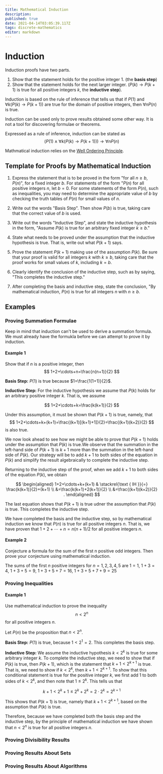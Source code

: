 ```yaml
---
title: Mathematical Induction
description: 
published: true
date: 2021-04-14T03:05:39.117Z
tags: discrete-mathematics
editor: markdown
---
```


# Induction

Induction proofs have two parts.
1. Show that the statement holds for the positive integer $1$. (the **basis step**)
2. Show that the statement holds for the next larger integer. ($P(k) \rightarrow P(k+1)$ is true for all positive integers $k$, the **inductive step**).

Induction is based on the rule of inference that tells us that if $P(1)$ and $\forall k(P(k) \rightarrow P(k+1))$ are true for the domain of positive integers, then $\forall n P(n)$ is true.

Induction can be used only to prove results obtained some other way. It is not a tool for discovering formulae or theorems.

Expressed as a rule of inference, induction can be stated as
$$
(P(1) \wedge \forall k(P(k) \rightarrow P(k+1))) \rightarrow \forall n P(n)
$$

Mathmatical induction relies on the [Well Ordering Principle](/mathematics/discrete-mathematics/well-ordering-principle).

## Template for Proofs by Mathematical Induction
1. Express the statement that is to be proved in the form "for all $n \geq b, P(n)$", for a fixed integer $b$. For statements of the form "$P(n)$ for all positive integers $n$, let $b=0$. For some statements of the form $P(n)$, such as inequalities, you may need to determine the appropriate value of $b$ by checking the truth tables of $P(n)$ for small values of $n$. 

2. Write out the words "Basis Step". Then show $P(b)$ is true, taking care that the correct value of $b$ is used. 

3. Write out the words "Inductive Step", and state the inductive hypothesis in the form, "Assume $P(k)$ is true for an arbitrary fixed integer $k \ge b$."

4. State what needs to be proved under the assumption that the inductive hypothesis is true. That is, write out what $P(k+1)$ says.

5. Prove the statement $P(k+1)$ making use of the assumption $P(k)$. Be sure that your proof is valid for all integers $k$ with $k \ge b$, taking care that the proof works for small values of $k$, including $k=b$.

6. Clearly identify the conclusion of the inductive step, such as by saying, "This completes the inductive step."

7. After completing the basis and inductive step, state the conclusion, "By mathematical induction, $P(n)$ is true for all integers $n$ with $n \ge b$. 

## Examples 

### Proving Summation Formulae
Keep in mind that induction can't be used to derive a summation formula. We must already have the formukla before we can attempt to prove it by induction.

#### Example 1
Show that if $n$ is a positive integer, then 
$$
1+2+\cdots+n=\frac{n(n+1)}{2}
$$

**Basis Step:** $P(1)$ is true because $1=\frac{1(1+1)}{2}$. 

**Inductive Step:** For the inductive hypothesis we assume that $P(k)$ holds for an arbitrary positive integer $k$. That is, we assume

$$
1+2+\cdots+k=\frac{k(k+1)}{2}
$$

Under this assumption, it must be shown that $P(k+1)$ is true, namely, that 
$$
1+2+\cdots+k+(k+1)=\frac{(k+1)[(k+1)+1]}{2}=\frac{(k+1)(k+2)}{2}
$$
is also true.

We now look ahead to see how we might be able to prove that $P(k + 1)$ holds under the assumption that $P(k)$ is true.We observe that the summation in the left-hand side of $P(k + 1)$ is
$k + 1$ more than the summation in the left-hand side of $P(k)$. Our strategy will be to add $k + 1$ to
both sides of the equation in $P(k)$ and simplify the result algebraically to complete the inductive step.

Returning to the inductive step of the proof, when we add $k+1$ to both sides of the equation $P(k)$, we obtain 

$$
\begin{aligned}
1+2+\cdots+k+(k+1) & \stackrel{\text { IH }}{=} \frac{k(k+1)}{2}+(k+1) \\
&=\frac{k(k+1)+2(k+1)}{2} \\
&=\frac{(k+1)(k+2)}{2} .
\end{aligned}
$$

The last equation shows that $P(k+1)$ is true udner the assumption that $P(k)$ is true. This completes the inductive step. 

We have completed the basis and the inductive step, so by mathematical induction we know that $P(n)$ is true for all positive integers $n$. That is, we have proven that $1+2+\cdots+n=n(n+1) / 2$ for all positive integers $n$.

#### Example 2
Conjecture a formula for the sum of the first n positive odd integers. Then prove your conjecture using mathematical induction.

The sums of the first $n$ positive integers for $n=1,2,3,4,5$ are $1=1$, $1+3=4$, $1+3+5=9$, $1+3+5+7=16$, $1+3+5+7+9=25$
### Proving Inequalities

#### Example 1 
Use mathematical induction to prove the inequality 
$$n<2^{n}$$
for all positive integers $n$.

Let $P(n)$ be the proposition that $n \lt 2^n$.

**Basis Step:** $P(1)$ is true, because $1<2^{1}=2$. This completes the basis step.

**Inductive Step:** We assume the inductive hypothesis $k \lt 2^k$ is true for some arbitrary integer $k$. To complete the inductive step, we need to show that if $P(k)$ is true, then $P(k+1)$, which is the statement that $k+1<2^{k+1}$ is true. That is, we need to show if $k<2^{k}$, then $k+1<2^{k+1}$. To show that this conditional statement is true for the positive integer $k$, we first add $1$ to both sides of $k \lt 2^k$, and then note that $1 \le 2^k$. This tells us that 

$$
k+1<2^{k}+1 \leq 2^{k}+2^{k}=2 \cdot 2^{k}=2^{k+1}
$$

This shows that $P(k+1)$ is true, namely that $k+1<2^{k+1}$, based on the assumption that $P(k)$ is true. 

Therefore, because we have completed both the basis step and the inductive step, by the principle of mathematical induction we have shown that $n \lt 2^n$ is true for all positive integers $n$.


### Proving Divisibility Results
### Proving Results About Sets
### Proving Results About Algorithms